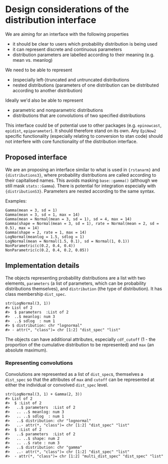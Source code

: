# Design considerations of the distribution interface

We are aiming for an interface with the following properties
  * it should be clear to users which probability distribution is being used
  * it can represent discrete and continuous parameters
  * distribution parameters are labelled according to their meaning (e.g. mean vs. meanlog)

We need to be able to represent
  * (especially left-)truncated and untruncated distributions
  * nested distributions (parameters of one distribution can be distributed according to another distribution)

Ideally we'd also be able to represent
  * parametric and nonparametric distributions
  * distributions that are convolutions of two specified distributions

This interface could be of potential use to other packages (e.g. `epinowcast`, `epidist`, `epiparameter`). It should therefore stand on its own. Any `EpiNow2` specific functionality (especially relating to conversion to stan code) should not interfere with core functionality of the distribution interface.

## Proposed interface

We are an proposing an interface similar to what is used in `{rstanarm}` and `{distributions3}`, where probability distributions are called according to their capitalised names. This avoids masking `base::gamma()` (although we still mask `stats::Gamma`). There is potential for integration especially with `{distributionS3}`. Parameters are nested according to the same syntax.

Examples:
```{r}
Gamma(mean = 3, sd = 1)
Gamma(mean = 3, sd = 1, max = 14)
Gamma(mean = Normal(mean = 3, sd = 1), sd = 4, max = 14)
Gamma(shape = Normal(mean = 3, sd = 1), rate = Normal(mean = 2, sd = 0.5), max = 14)
Gamma(shape = 2, rate = 1, max = 14)
LogNormal(meanlog = 1.5, sdlog = 1)
LogNormal(mean = Normal(1.5, 0.1), sd = Normal(1, 0.1))
NonParametric(c(0.2, 0.4, 0.4))
NonParametric(c(0.2, 0.4, 0.2, 0.05))
```

## Implementation details

The objects representing probability distributions are a list with two elements, `parameters` (a list of parameters, which can be probability distributions themselves), and `distribution` (the type of distribution). It has class membership `dist_spec`.

```{r, eval = FALSE}
str(LogNormal(3, 1))
#> List of 2
#>  $ parameters  :List of 2
#>  ..$ meanlog: num 3
#>  ..$ sdlog  : num 1
#> $ distribution: chr "lognormal"
#> - attr(*, "class")= chr [1:2] "dist_spec" "list"
```

The objects can have additional attributes, especially `cdf_cutoff` (1 - the proportion of the cumulative distribution to be represented) and `max` (an absolute maximum).

### Representing convolutions

Convolutions are represented as a list of `dist_spec`s, themselves a `dist_spec` so that the attributes of `max` and `cutoff` can be represented at either the individual or convolved `dist_spec` level.

```{r, eval = FALSE}
str(LogNormal(3, 1) + Gamma(2, 3))
#> List of 2
#>  $ :List of 2
#>   ..$ parameters  :List of 2
#>   .. ..$ meanlog: num 3
#>   .. ..$ sdlog  : num 1
#>   ..$ distribution: chr "lognormal"
#>   ..- attr(*, "class")= chr [1:2] "dist_spec" "list"
#>  $ :List of 2
#>   ..$ parameters  :List of 2
#>   .. ..$ shape: num 2
#>   .. ..$ rate : num 3
#>   ..$ distribution: chr "gamma"
#>   ..- attr(*, "class")= chr [1:2] "dist_spec" "list"
#>  - attr(*, "class")= chr [1:2] "multi_dist_spec" "dist_spec" "list"
```
